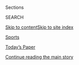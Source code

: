 <div id="app">

<div>

<div class="NYTAppHideMasthead css-zz1s19 e1suatyy0">

<div class="section css-ui9rw0 e1suatyy2">

<div class="css-11hrj97 er09x8g0">

<div class="css-6n7j50">

</div>

<span class="css-1dv1kvn">Sections</span>

<div class="css-10488qs">

<span class="css-1dv1kvn">SEARCH</span>

</div>

[Skip to content](#site-content)[Skip to site index](#site-index)

</div>

<div id="masthead-section-label" class="css-1fnb9ct eaxe0e00">

[Sports](https://www.nytimes.com/section/sports)

</div>

<div class="css-10698na e1huz5gh0">

</div>

</div>

<div id="masthead-bar-one" class="section hasLinks css-15hmgas e1csuq9d3">

<div class="css-uqyvli e1csuq9d0">

</div>

<div class="css-1uqjmks e1csuq9d1">

</div>

<div class="css-9e9ivx">

[](https://myaccount.nytimes.com/auth/login?response_type=cookie&client_id=vi)

</div>

<div class="css-1bvtpon e1csuq9d2">

[Today’s Paper](https://www.nytimes.com/section/todayspaper)

</div>

</div>

</div>

</div>

<div data-aria-hidden="false">

<div id="site-content" role="main">

<div id="top-wrapper" class="css-15p45cc eaca97t0" type="top">

<div id="top-slug" class="css-19x0jxb eaca97t1" hidden="">

Advertisement

</div>

[Continue reading the main story](#after-top)

<div class="ad top-wrapper" style="text-align:center;height:100%;display:block;min-height:90px">

<div id="top" class="place-ad" data-position="top" data-size-key="top">

</div>

</div>

<div id="after-top">

</div>

</div>

<div id="collection-sports" class="section css-15h4p1b e9abtgs0">

<div class="css-1j21atc e1svk9qx1">

<div class="css-fmiefx e1svk9qx2">

<div class="css-1hk7r2m eu54l5x0">

<div id="sponsor-wrapper" class="css-7a1pgi eaca97t0" type="sponsor" hidden="">

<div id="sponsor-slug" class="css-1l4mleb eaca97t1" hidden="">

Supported by

</div>

[Continue reading the main story](#after-sponsor)

<div id="sponsor" class="ad sponsor-wrapper" style="text-align:left;height:100%;display:block">

</div>

<div id="after-sponsor">

</div>

</div>

</div>

</div>

<div class="css-nfcc9b e1svk9qx3">

<div class="css-vl9dhg e1svk9qx5">

<div class="css-1nrhkj6 e1svk9qx6">

# Sports

<div class="follow-button-placeholder" data-collection-id="">

</div>

<div class="css-d8bdto" role="toolbar" data-aria-label="Social Media Share buttons, Save button, and Comments Panel with current comment count" data-testid="share-tools">

  - 
  - 
  - 
  - 
    
    <div class="css-6n7j50">
    
    </div>

</div>

</div>

</div>

</div>

</div>

1.  [Baseball](/section/sports/baseball)
2.  [N.F.L.](/section/sports/football)
3.  [College Football](/section/sports/ncaafootball)
4.  [N.B.A.](/section/sports/basketball)
5.  [College Basketball](/section/sports/ncaabasketball)
6.  [Hockey](/section/sports/hockey)
7.  [Soccer](/section/sports/soccer)
8.  [Golf](/section/sports/golf)
9.  [Tennis](/section/sports/tennis)

<!-- end list -->

1.  Scoreboards
2.  [M.L.B](https://nytimes.stats.com/mlb/scoreboard.asp)
3.  [N.F.L.](https://nytimes.stats.com/fb/scoreboard.asp)
4.  [College Football](https://nytimes.stats.com/cfb/scoreboard.asp)
5.  [N.B.A.](https://nytimes.stats.com/nba/scoreboard.asp)
6.  [W.N.B.A](https://nytimes.stats.com/wnba/scoreboard.asp)
7.  [N.C.A.A](https://nytimes.stats.com/cbk/scoreboard.asp)
8.  [N.H.L](https://nytimes.stats.com/nhl/scoreboard.asp)
9.  [Golf](https://nytimes.stats.com/golf/final.asp)
10. [Tennis](https://nytimes.stats.com/tennis/scoreboard.asp)

<div class="css-4svvz1 ekkqrpp0">

<div id="collection-highlights-container" class="section css-18l1u7x e46isfb1">

<div class="css-m1whxf ekkqrpp1">

## Highlights

1.  ![<span class="css-1nk1g0h e1oaj3zl2"><span class="css-1dv1kvn">Credit</span>Harry
    How/Getty
    Images</span>](https://static01.nyt.com/images/2020/08/08/sports/08pga-silence1/08pga-silence1-threeByTwoMediumAt2X-v2.jpg)
    
    <div class="css-xbztij">
    
    <div class="css-1hyfx7x">
    
    [![](https://static01.nyt.com/images/2020/08/08/sports/08pga-silence1/08pga-silence1-thumbStandard.jpg)](/2020/08/08/sports/golf/pga-championship-scores.html)
    
    </div>
    
    ### P.G.A. Championship
    
    ## [The Deafening Silence of a Coronavirus Championship](/2020/08/08/sports/golf/pga-championship-scores.html)
    
    Many sports have returned to play without fans. Golf is deciding a
    major championship without them. For players used to feeding off the
    crowd’s energy and reactions, it’s just not the same.
    
    <span class="css-me3p27"></span><span class="css-1dydysp e4e4i5l3"></span><span class="css-9voj2j">By
    <span class="css-1baulvz last-byline" itemprop="name">John
    Branch</span></span>
    
    </div>

2.  1.  ![<span class="css-1nk1g0h e1oaj3zl2"><span class="css-1dv1kvn">Credit</span>Delaney
        Lund</span>](https://static01.nyt.com/images/2020/08/07/sports/07nba-virtualfans01/07nba-virtualfans01-threeByTwoMediumAt2X-v2.jpg)
        
        <div class="css-1r9cexg">
        
        <div class="css-1ox3lt4">
        
        [![](https://static01.nyt.com/images/2020/08/07/sports/07nba-virtualfans01/merlin_175441551_836c02b1-6cb4-4809-9f4c-b2600ec91b00-thumbStandard.jpg)](/2020/08/07/sports/basketball/nba-virtual-fans.html)
        
        </div>
        
        ## [What It’s Like to Be a Virtual N.B.A. Fan](/2020/08/07/sports/basketball/nba-virtual-fans.html)
        
        No standing up, and definitely no cursing: The basketball
        superfan known as Bongo Lady takes us behind the screen as she
        is beamed into an N.B.A. game from her couch in Mississippi.
        
        <span class="css-me3p27"></span><span class="css-1dydysp e4e4i5l3"></span><span class="css-9voj2j">By
        <span class="css-1baulvz last-byline" itemprop="name">Scott
        Cacciola</span></span>
        
        </div>
    
    2.  ![<span class="css-1nk1g0h e1oaj3zl2"><span class="css-1dv1kvn">Credit</span>Stacey
        Heatherington/NYRA, via Associated
        Press</span>](https://static01.nyt.com/images/2020/08/08/sports/08travers/merlin_175485759_ee76117d-2894-41c4-8771-f258a682c723-threeByTwoMediumAt2X.jpg)
        
        <div class="css-1r9cexg">
        
        <div class="css-1ox3lt4">
        
        [![](https://static01.nyt.com/images/2020/08/08/sports/08travers/merlin_175485759_ee76117d-2894-41c4-8771-f258a682c723-thumbStandard.jpg)](/2020/08/08/sports/horse-racing/tiz-the-law-travers.html)
        
        </div>
        
        ## [Tiz the Law Wins the Travers in a Runaway](/2020/08/08/sports/horse-racing/tiz-the-law-travers.html)
        
        The colt has now won six of his seven starts, including the
        Belmont Stakes, and will head to the postponed Kentucky Derby as
        the favorite after breezing to victory at Saratoga.
        
        <span class="css-me3p27"></span><span class="css-1dydysp e4e4i5l3"></span><span class="css-9voj2j">By
        <span class="css-1baulvz last-byline" itemprop="name">Joe
        Drape</span></span>
        
        </div>
    
    3.  ![<span class="css-1nk1g0h e1oaj3zl2"><span class="css-1dv1kvn">Credit</span>Filippo
        Monteforte/Agence France-Presse — Getty
        Images</span>](https://static01.nyt.com/images/2020/08/08/sports/08onsoccer-sarri/merlin_175462515_96897e40-5fad-42f4-b5b1-83032e456016-threeByTwoMediumAt2X.jpg)
        
        <div class="css-1r9cexg">
        
        <div class="css-1ox3lt4">
        
        [![](https://static01.nyt.com/images/2020/08/08/sports/08onsoccer-sarri/08onsoccer-sarri-thumbStandard.jpg)](/2020/08/08/sports/soccer/juventus-sarri-champions-league.html)
        
        </div>
        
        ### On Soccer
        
        ## [In Champions League, a Coach With the Right Résumé Can Still Get It Wrong](/2020/08/08/sports/soccer/juventus-sarri-champions-league.html)
        
        For Europe’s superclubs, the bar for success hasn’t changed.
        What teams look for in a coach absolutely has.
        
        <span class="css-me3p27"></span><span class="css-1dydysp e4e4i5l3"></span><span class="css-9voj2j">By
        <span class="css-1baulvz last-byline" itemprop="name">Rory
        Smith</span></span>
        
        </div>

</div>

<div class="css-1xdhyk6 e46isfb0">

<div class="css-zk12ih ef6si7p0">

1.  ### on baseball
    
    ![<span class="css-1hhnwbi e1oaj3zl2"><span class="css-1dv1kvn">Credit</span>Sean
    M. Haffey/Getty
    Images</span>](https://static01.nyt.com/images/2020/08/07/sports/07kepner1/merlin_174199491_8d9c6710-565b-4d3b-9da3-960e91c5c22b-videoLarge.jpg)
    
    <div class="css-10wtrbd">
    
    ## [Pitchers Are Creatures of Habit. A Season of Chaos Is Testing Them.](/2020/08/08/sports/baseball/mlb-pitching-injuries.html)
    
    Some have resorted to throwing against mattresses in quarantine.
    Some have sustained early injuries. And all pitchers are trying to
    cope without their normal routines.
    
    <span class="css-me3p27"></span><span class="css-1dydysp e4e4i5l3"></span><span class="css-9voj2j">By
    <span class="css-1baulvz last-byline" itemprop="name">Tyler
    Kepner</span></span>
    
    </div>

2.  ![<span class="css-1hhnwbi e1oaj3zl2"><span class="css-1dv1kvn">Credit</span>Christian
    Monterrosa for The New York
    Times</span>](https://static01.nyt.com/images/2020/08/08/sports/08nfl-optouts-1/merlin_175405419_33dfb7cf-fa3d-40d2-9094-3dc79fc00fc7-videoLarge.jpg)
    
    <div class="css-10wtrbd">
    
    ## [Bear Hugs and Bubbles: Why Some N.F.L. Players Opted Out](/2020/08/08/sports/football/nfl-players-opt-out.html)
    
    “I’m literally bear-hugging another creature on the other side of
    the ball every single play,” Leo Koloamatangi, a Jets offensive
    lineman, said. “If that guy has any symptoms, I’m going to get
    them.”
    
    <span class="css-me3p27"></span><span class="css-1dydysp e4e4i5l3"></span><span class="css-9voj2j">By
    <span class="css-1baulvz last-byline" itemprop="name">Ben
    Shpigel</span></span>
    
    </div>

3.  ![<span class="css-1hhnwbi e1oaj3zl2"><span class="css-1dv1kvn">Credit</span>Tom
    Pennington/Getty
    Images</span>](https://static01.nyt.com/images/2020/08/07/sports/07pga-live-2/merlin_175451520_0749e3d8-5836-4bc3-a036-b0045d77b4a0-videoLarge.jpg)
    
    <div class="css-10wtrbd">
    
    ## [Tiger Woods’s Latest Adjustment Becomes a Burden](/2020/08/08/sports/golf/tiger-woods-pga-championship-friday.html)
    
    On Friday, Woods struggled with a new longer putter on the way to a
    hard-earned two-over-par 72. He finished eight strokes behind the
    P.G.A. Championship leader Haotong Li.
    
    <span class="css-me3p27"></span><span class="css-1dydysp e4e4i5l3"></span><span class="css-9voj2j">By
    <span class="css-1baulvz last-byline" itemprop="name">Brian
    Murphy</span></span>
    
    </div>

4.  ![<span class="css-1hhnwbi e1oaj3zl2"><span class="css-1dv1kvn">Credit</span>Kirby
    Lee/USA Today Sports, via
    Reuters</span>](https://static01.nyt.com/images/2020/08/08/sports/08pac12-01/08pac12-01-videoLarge.jpg)
    
    <div class="css-10wtrbd">
    
    ## [Pac-12 Players Say Commissioner Was Dismissive of Their Virus Concerns](/2020/08/08/sports/ncaafootball/coronavirus-pac-12-players-larry-scott.html)
    
    The players, who have pushed for more-frequent virus testing and
    stronger protection of their status with the team, said Pac-12
    Commissioner Larry Scott offered no concrete mandates for the
    league’s universities.
    
    <span class="css-me3p27"></span><span class="css-1dydysp e4e4i5l3"></span><span class="css-9voj2j">By
    <span class="css-1baulvz last-byline" itemprop="name">Billy
    Witz</span></span>
    
    </div>

5.  ### essay
    
    ![<span class="css-1hhnwbi e1oaj3zl2"><span class="css-1dv1kvn">Credit</span>Seth
    Wenig/Associated
    Press</span>](https://static01.nyt.com/images/2020/08/07/sports/07virus-barry-essay-3/merlin_175140492_050c304c-1b14-40bc-911a-d4e02a7b7c26-videoLarge.jpg)
    
    <div class="css-10wtrbd">
    
    ## [The Weird, Disturbing (and Comforting) Return of Pro Sports](/2020/08/07/sports/coronavirus-restart-nba-baseball.html)
    
    The swirl of conflicting emotions about the return of sports, and
    whether it will last, seems apt for these turbulent times of
    pandemic and social unrest.
    
    <span class="css-me3p27"></span><span class="css-1dydysp e4e4i5l3"></span><span class="css-9voj2j">By
    <span class="css-1baulvz last-byline" itemprop="name">Dan
    Barry</span></span>
    
    </div>

</div>

</div>

<div class="css-1xdhyk6 e46isfb0">

<div class="css-zk12ih ef6si7p0">

1.  ![<span class="css-1hhnwbi e1oaj3zl2"><span class="css-1dv1kvn">Credit</span>AJ
    Mast for The New York
    Times</span>](https://static01.nyt.com/images/2020/08/07/sports/07nfl-employees01/07nfl-employees01-videoLarge.jpg)
    
    <div class="css-10wtrbd">
    
    ## [N.F.L.’s Push Ahead With Season Rankles Workers in the Home Office](/2020/08/07/sports/football/coronavirus-nfl-restart-season.html)
    
    Workers who have been ordered back to the league’s headquarters are
    resisting, arguing that the reopening was rushed and that in some
    ways they have been put in an “impossible situation.”
    
    <span class="css-me3p27"></span><span class="css-1dydysp e4e4i5l3"></span><span class="css-9voj2j">By
    <span class="css-1baulvz" itemprop="name">Kate Kelly</span> and
    <span class="css-1baulvz last-byline" itemprop="name">Ken
    Belson</span></span>
    
    </div>

2.  ### on tennis
    
    ![<span class="css-1hhnwbi e1oaj3zl2"><span class="css-1dv1kvn">Credit</span>Ben
    Solomon for The New York
    Times</span>](https://static01.nyt.com/images/2020/08/09/sports/07tennis-serena-sub/merlin_160252602_261d1c0d-04de-4dbc-b545-949df424aa39-videoLarge.jpg)
    
    <div class="css-10wtrbd">
    
    ## [After It All, Serena Williams Still Has No. 24 In Sight](/2020/08/07/sports/tennis/serena-williams-us-open.html)
    
    After the coronavirus paused the tours, Williams is gearing up for
    the U.S. Open, her next opportunity to tie Margaret Court’s Grand
    Slam singles title record.
    
    <span class="css-me3p27"></span><span class="css-1dydysp e4e4i5l3"></span><span class="css-9voj2j">By
    <span class="css-1baulvz last-byline" itemprop="name">Christopher
    Clarey</span></span>
    
    </div>

3.  ![<span class="css-1hhnwbi e1oaj3zl2"><span class="css-1dv1kvn">Credit</span></span>](https://static01.nyt.com/images/2020/08/08/sports/08indonesia-badminton-promo/08indonesia-badminton-promo-videoLarge.jpg)
    
    <div class="css-10wtrbd">
    
    ## [‘When You Say Badminton, You Say Indonesia’](/2020/08/07/sports/badminton-indonesia.html)
    
    Badminton is part of the national identity. It is the only sport in
    which Indonesia has won an Olympic gold medal, and the country had
    expected to add another this month in Tokyo.
    
    <span class="css-me3p27"></span><span class="css-1dydysp e4e4i5l3"></span><span class="css-9voj2j">By
    <span class="css-1baulvz last-byline" itemprop="name">James
    Hill</span></span>
    
    </div>

4.  ![<span class="css-1hhnwbi e1oaj3zl2"><span class="css-1dv1kvn">Credit</span>Jamie
    Squire/Getty
    Images</span>](https://static01.nyt.com/images/2020/08/07/sports/07pga-koepka/merlin_175392972_a0fbddf9-9c59-4960-8d1a-7d0af2748f2e-videoLarge.jpg)
    
    <div class="css-10wtrbd">
    
    ## [Brooks Koepka Is Here to Win Majors, Not Friends](/2020/08/07/sports/brooks-koepka-pga-championship.html)
    
    Koepka is gunning to be the first man in nearly 100 years to
    three-peat at the P.G.A. Championship and doesn’t mind saying so.
    
    <span class="css-me3p27"></span><span class="css-1dydysp e4e4i5l3"></span><span class="css-9voj2j">By
    <span class="css-1baulvz last-byline" itemprop="name">John
    Branch</span></span>
    
    </div>

5.  ![<span class="css-1hhnwbi e1oaj3zl2"><span class="css-1dv1kvn">Credit</span>Bryn
    Lennon/Getty
    Images</span>](https://static01.nyt.com/images/2020/08/08/multimedia/08sp-f1-diversity-inyt1/08sp-f1-diversity-inyt1-videoLarge.jpg)
    
    <div class="css-10wtrbd">
    
    ## [Lewis Hamilton Is Demanding Change](/2020/08/07/sports/autoracing/lewis-hamilton-formula-1-diversity.html)
    
    The only Black driver in Formula 1 history says the sport has been
    too slow to increase diversity. “We’ve not changed anything.”
    
    <span class="css-me3p27"></span><span class="css-1dydysp e4e4i5l3"></span><span class="css-9voj2j">By
    <span class="css-1baulvz last-byline" itemprop="name">Luke
    Smith</span></span>
    
    </div>

</div>

</div>

</div>

<div id="mid1-wrapper" class="css-1mn4oms eaca97t0" type="rank">

<div id="mid1-slug" class="css-1tag3rd eaca97t1">

Advertisement

</div>

[Continue reading the main story](#after-mid1)

<div id="mid1" class="ad mid1-wrapper" style="text-align:center;height:100%;display:block">

</div>

<div id="after-mid1">

</div>

</div>

</div>

<div class="css-185go5a e1o5byef0">

<div class="css-15cbhtu">

  - [Latest](#stream-panel)
  - <span class="css-6n7j50">Search</span>
    <div class="control">
    <div class="label-container css-1dv1kvn">
    Search
    </div>
    <div class="css-wm4t3d">
    **<span id="clear-search-input" class="css-1dv1kvn">Clear this text
    input</span>
    </div>
    </div>
    <span class="css-1iovbfw"></span>

<div id="stream-panel" class="section css-8msx5b e1jz0cab1">

<div class="css-13mho3u">

1.  
    
    <div class="css-1cp3ece">
    
    <div class="css-1l4spti">
    
    [](/2020/08/08/sports/soccer/juventus-sarri-champions-league.html)
    
    <div class="css-79elbk">
    
    ![](https://static01.nyt.com/images/2020/08/08/sports/08onsoccer-sarri/merlin_175462515_96897e40-5fad-42f4-b5b1-83032e456016-thumbWide.jpg?quality=75&auto=webp&disable=upscale)
    
    </div>
    
    ### <span class="css-m70j1g">On Soccer</span>
    
    ## In Champions League, a Coach With the Right Résumé Can Still Get It Wrong
    
    For Europe’s superclubs, the bar for success hasn’t changed. What
    teams look for in a coach absolutely has.
    
    <div class="css-1nqbnmb ea5icrr0">
    
    By <span class="css-1n7hynb">Rory Smith</span>
    
    </div>
    
    </div>
    
    <div class="css-1lc2l26 e1xfvim33">
    
    </div>
    
    </div>

2.  
    
    <div class="css-1cp3ece">
    
    <div class="css-1l4spti">
    
    [](/2020/08/07/sports/baseball/cardinals-game-postponed-coronavirus.html)
    
    <div class="css-79elbk">
    
    ![](https://static01.nyt.com/images/2020/08/07/sports/07cardinals1/merlin_175298994_f3e819ae-8265-4ea8-8c36-060bf4269b64-thumbWide.jpg?quality=75&auto=webp&disable=upscale)
    
    </div>
    
    ## Cardinals-Cubs Series Is Postponed After More Virus Cases
    
    The Cardinals have been off for a week because of an outbreak that
    emerged last weekend, but their hiatus was extended again.
    
    <div class="css-1nqbnmb ea5icrr0">
    
    By <span class="css-1n7hynb">The Associated Press</span>
    
    </div>
    
    </div>
    
    <div class="css-1lc2l26 e1xfvim33">
    
    </div>
    
    </div>

3.  
    
    <div class="css-1cp3ece">
    
    <div class="css-1l4spti">
    
    [](/2020/08/07/sports/dan-snyder-washington-nfl-defamation-lawsuit.html)
    
    <div class="css-79elbk">
    
    ![](https://static01.nyt.com/images/2020/08/08/sports/07nfl-snyder-print/merlin_159902166_f270ac29-cadc-491f-a04e-62e2dc27fc88-thumbWide.jpg?quality=75&auto=webp&disable=upscale)
    
    </div>
    
    ## Washington N.F.L. Owner Dan Snyder Sues Media Company for Defamation
    
    Snyder claimed in a lawsuit that an Indian website’s posts were
    “malicious criminal allegations.” It is his first public strike
    after a wave of attacks on his operation of the team.
    
    <div class="css-1nqbnmb ea5icrr0">
    
    By <span class="css-1n7hynb">Ken Belson, Katherine Rosman
    <span>and</span> Kevin Draper</span>
    
    </div>
    
    </div>
    
    <div class="css-1lc2l26 e1xfvim33">
    
    </div>
    
    </div>

4.  
    
    <div class="css-1cp3ece">
    
    <div class="css-1l4spti">
    
    [](/2020/08/07/sports/soccer/david-silva-manchester-city.html)
    
    <div class="css-79elbk">
    
    ![](https://static01.nyt.com/images/2020/08/07/sports/07rorynewsletter-silva1/07rorynewsletter-silva1-thumbWide.jpg?quality=75&auto=webp&disable=upscale)
    
    </div>
    
    ### <span class="css-m70j1g">Rory Smith On Soccer</span>
    
    ## We Know Little About David Silva. That’s How He Wanted It.
    
    The glowing testimonies to the Manchester City playmaker as he
    departs the Premier League have focused on his play, not his
    personality. That was by design.
    
    <div class="css-1nqbnmb ea5icrr0">
    
    By <span class="css-1n7hynb">Rory Smith</span>
    
    </div>
    
    </div>
    
    <div class="css-1lc2l26 e1xfvim33">
    
    </div>
    
    </div>

5.  
    
    <div class="css-1cp3ece">
    
    <div class="css-1l4spti">
    
    [](/2020/08/07/style/gamer-chair-market-herman-miller.html)
    
    <div class="css-79elbk">
    
    ![](https://static01.nyt.com/images/2020/08/09/fashion/22CHAIRS2/oakImage-1595261127673-thumbWide.jpg?quality=75&auto=webp&disable=upscale)
    
    </div>
    
    ## This Is Not a Desk Chair
    
    The pandemic has put video game equipment in unusually high demand.
    The gaming chair is ascendant.
    
    <div class="css-1nqbnmb ea5icrr0">
    
    By <span class="css-1n7hynb">Sanam Yar</span>
    
    </div>
    
    </div>
    
    <div class="css-1lc2l26 e1xfvim33">
    
    </div>
    
    </div>

6.  
    
    <div class="css-1cp3ece">
    
    <div class="css-1l4spti">
    
    [](/2020/08/07/sports/autoracing/formula-1-season-coronavirus.html)
    
    <div class="css-79elbk">
    
    ![](https://static01.nyt.com/images/2020/08/08/multimedia/08sp-f1-season-inyt1/08sp-f1-season-inyt1-thumbWide-v2.jpg?quality=75&auto=webp&disable=upscale)
    
    </div>
    
    ## A Formula 1 Season Like No Other
    
    The pandemic has forced the sport to patch together a schedule with
    new races and new tracks, with more to come. What’s the same is
    Mercedes, which is still on top.
    
    <div class="css-1nqbnmb ea5icrr0">
    
    By <span class="css-1n7hynb">Ian Parkes</span>
    
    </div>
    
    </div>
    
    <div class="css-1lc2l26 e1xfvim33">
    
    </div>
    
    </div>

7.  
    
    <div class="css-1cp3ece">
    
    <div class="css-1l4spti">
    
    [](/2020/08/07/sports/baseball/horace-clarke-dead.html)
    
    <div class="css-79elbk">
    
    ![](https://static01.nyt.com/images/2020/08/08/obituaries/00ClarkeH1/00ClarkeH1-thumbWide.jpg?quality=75&auto=webp&disable=upscale)
    
    </div>
    
    ## Horace Clarke, Standout in a Dismal Yankee Era, Dies at 82
    
    He was a solid, dependable player, but he had the misfortune of
    joining the Yankees just as they tumbled from greatness.
    
    <div class="css-1nqbnmb ea5icrr0">
    
    By <span class="css-1n7hynb">Mathew Brownstein</span>
    
    </div>
    
    </div>
    
    <div class="css-1lc2l26 e1xfvim33">
    
    </div>
    
    </div>

8.  
    
    <div class="css-1cp3ece">
    
    <div class="css-1l4spti">
    
    [](/2020/08/07/sports/autoracing/formula-1-silverstone-pandemic.html)
    
    <div class="css-79elbk">
    
    ![](https://static01.nyt.com/images/2020/08/08/multimedia/08sp-f1-silverstone-inyt1/08sp-f1-silverstone-inyt1-thumbWide.jpg?quality=75&auto=webp&disable=upscale)
    
    </div>
    
    ## No Fans, Fewer Workers. How Hard Could Holding Races at Silverstone Be?
    
    Stuart Pringle, who runs the track, said holding consecutive events
    at the storied circuit during the pandemic had been one challenge
    after another.
    
    <div class="css-1nqbnmb ea5icrr0">
    
    By <span class="css-1n7hynb">Ian Parkes</span>
    
    </div>
    
    </div>
    
    <div class="css-1lc2l26 e1xfvim33">
    
    </div>
    
    </div>

9.  
    
    <div class="css-1cp3ece">
    
    <div class="css-1l4spti">
    
    [](/2020/08/07/sports/tiz-the-law-millions.html)
    
    <div class="css-79elbk">
    
    ![](https://static01.nyt.com/images/2020/08/08/sports/07horses2-print/07horses-1-thumbWide.jpg?quality=75&auto=webp&disable=upscale)
    
    </div>
    
    ### <span class="css-m70j1g">On Horse Racing</span>
    
    ## For a Small Stable, Big Prizes Could Lie Ahead
    
    Tiz the Law has won the first leg of this year’s rejiggered Triple
    Crown, and his stallion rights have the potential to generate
    millions for Sackatoga Stable in New York.
    
    <div class="css-1nqbnmb ea5icrr0">
    
    By <span class="css-1n7hynb">Joe Drape</span>
    
    </div>
    
    </div>
    
    <div class="css-1lc2l26 e1xfvim33">
    
    </div>
    
    </div>

10. 
    
    <div class="css-1cp3ece">
    
    <div class="css-1l4spti">
    
    [](/2020/08/06/sports/baseball/mlb-safety-protocols.html)
    
    <div class="css-79elbk">
    
    ![](https://static01.nyt.com/images/2020/08/06/sports/06mlb-protocols/06mlb-protocols-thumbWide.jpg?quality=75&auto=webp&disable=upscale)
    
    </div>
    
    ## M.L.B. Tightens Virus Protocols Again in Wake of Outbreaks
    
    Players and staff members must wear masks in more places and cannot
    visit “bars, lounges or malls,” among other locations, when they are
    home.
    
    <div class="css-1nqbnmb ea5icrr0">
    
    By <span class="css-1n7hynb">Tyler Kepner</span>
    
    </div>
    
    </div>
    
    <div class="css-1lc2l26 e1xfvim33">
    
    </div>
    
    </div>

<div class="css-13mho3u">

<div class="css-1t62hi8">

<div class="css-1stvaey">

Show More

<div>

<div style="border:0;clip:rect(0 0 0 0);height:1px;margin:-1px;overflow:hidden;white-space:nowrap;padding:0;width:1px;position:absolute" role="log" data-aria-live="assertive">

</div>

<div style="border:0;clip:rect(0 0 0 0);height:1px;margin:-1px;overflow:hidden;white-space:nowrap;padding:0;width:1px;position:absolute" role="log" data-aria-live="assertive">

</div>

<div style="border:0;clip:rect(0 0 0 0);height:1px;margin:-1px;overflow:hidden;white-space:nowrap;padding:0;width:1px;position:absolute" role="log" data-aria-live="polite">

</div>

<div style="border:0;clip:rect(0 0 0 0);height:1px;margin:-1px;overflow:hidden;white-space:nowrap;padding:0;width:1px;position:absolute" role="log" data-aria-live="polite">

</div>

</div>

</div>

</div>

</div>

</div>

<div class="css-g6hk37 supplemental">

<div id="mid2-wrapper" class="css-10wkyv7 eaca97t0" type="lede">

<div id="mid2-slug" class="css-1tag3rd eaca97t1">

Advertisement

</div>

[Continue reading the main story](#after-mid2)

<div id="mid2" class="ad mid2-wrapper" style="text-align:center;height:100%;display:block;min-height:250px">

</div>

<div id="after-mid2">

</div>

</div>

## Marc Stein on the N.B.A.

<div class="css-hftqp3">

He has covered Jordan. He's covered Kobe. And LeBron vs. the Warriors.
Go behind the N.B.A.'s curtain with the league's foremost expert in a
new basketball newsletter.

</div>

[SIGN UP](/newsletters/signup/MSB)

<div id="mktg-wrapper" class="css-oxle51 eaca97t0" type="mktg">

<div id="mktg-slug" class="css-1tag3rd eaca97t1">

Advertisement

</div>

[Continue reading the main story](#after-mktg)

<div id="mktg" class="ad mktg-wrapper" style="text-align:center;height:100%;display:block">

</div>

<div id="after-mktg">

</div>

</div>

## Follow Us

<div class="module-body">

  - [**<span data-aria-hidden="true">NYTSports</span><span class="css-1dv1kvn">twitter
    page for NYTSports</span>](https://twitter.com/NYTSports)

</div>

## Sign Up for the Sports Newsletter

<div class="css-hftqp3">

Get the big sports news, highlights and analysis from Times journalists,
with distinctive takes on games and some behind-the-scenes surprises,
delivered to your inbox every week.

</div>

[SIGN UP](/newsletters/signup/SP)

</div>

</div>

</div>

</div>

</div>

</div>

## Site Index

<div>

</div>

## Site Information Navigation

  - [© <span>2020</span> <span>The New York Times
    Company</span>](https://help.nytimes.com/hc/en-us/articles/115014792127-Copyright-notice)

<!-- end list -->

  - [NYTCo](https://www.nytco.com/)
  - [Contact
    Us](https://help.nytimes.com/hc/en-us/articles/115015385887-Contact-Us)
  - [Work with us](https://www.nytco.com/careers/)
  - [Advertise](https://nytmediakit.com/)
  - [T Brand Studio](http://www.tbrandstudio.com/)
  - [Your Ad
    Choices](https://www.nytimes.com/privacy/cookie-policy#how-do-i-manage-trackers)
  - [Privacy](https://www.nytimes.com/privacy)
  - [Terms of
    Service](https://help.nytimes.com/hc/en-us/articles/115014893428-Terms-of-service)
  - [Terms of
    Sale](https://help.nytimes.com/hc/en-us/articles/115014893968-Terms-of-sale)
  - [Site Map](https://spiderbites.nytimes.com)
  - [Help](https://help.nytimes.com/hc/en-us)
  - [Subscriptions](https://www.nytimes.com/subscription?campaignId=37WXW)

</div>

</div>
